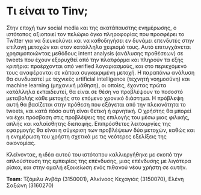 # Τι είναι το Tinv;
Στην εποχή των social media και της ακατάπαυστης ενημέρωσης, ο ιστότοπος αξιοποιεί τον πελώριο όγκο
πληροφορίας που προσφέρει το Twitter για να διευκολύνει και να καθοδηγήσει εν δυνάμει επενδυτές στην
επιλογή μετοχών και στον κατάλληλο χειρισμό τους. Αυτό επιτυγχάνεται χρησιμοποιώντας μεθόδους intent
analysis (ανάλυσης προθέσεων) σε tweets που έχουν εξορυχθεί από την πλατφόρμα και πληρούν τα εξής
κριτήρια: προέρχονται από verified λογαριασμούς, και στο περιεχόμενό τους αναφέρονται σε κάποια
συγκεκριμένη μετοχή. Η παραπάνω ανάλυση θα συνδυαστεί με τεχνικές artificial intelligence (τεχνητή
νοημοσύνη) και machine learning (μηχανική μάθηση), οι οποίες, έχοντας πρώτα κατάλληλα εκπαιδευτεί, θα
είναι σε θέση να προβλέψουν το ποσοστό μεταβολής κάθε μετοχής στο επόμενο χρονικό διάστημα. Η
πρόβλεψη αυτή θα βασίζεται στην πρόθεση που εξάγεται από την πλειονότητα το tweets, και κατά πόσο
αυτή είναι θετική ή αρνητική. Ο χρήστης θα μπορεί να έχει πρόσβαση στις προβλέψεις της επιλογής του
μέσω μιας φιλικής, απλής και καλαίσθητης διεπαφής. Επιπρόσθετες λειτουργίες της εφαρμογής θα είναι η
σύγκριση των προβλέψεων δύο μετοχών, καθώς και η ενημέρωση του χρήστη σχετικά με τις νεότερες
εξελίξεις της οικονομίας.

Κλείνοντας, η ιδέα αυτού του ιστότοπου καλλιεργήθηκε με σκοπό την απλούστευση της εμπειρίας της
επένδυσης, μιας επένδυσης με λιγότερα ρίσκα, και στην ομαλή εξοικείωση ενός πιθανού νέου χρήστη σε
αυτήν.

**Team**: Τζόμιλυ Ανβάρ (3150001), Αλκίνοος Κεχαγιάς (3150070), Ελένη Σαξώνη (3160270)
